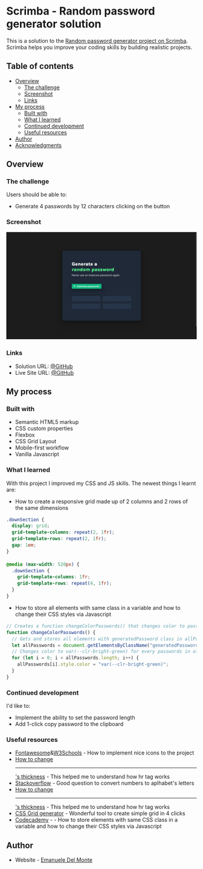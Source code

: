# Scrimba - Random password generator solution

This is a solution to the [Random password generator project on Scrimba](https://scrimba.com/learn/learnjavascript/). Scrimba helps you improve your coding skills by building realistic projects.

## Table of contents

- [Overview](#overview)
  - [The challenge](#the-challenge)
  - [Screenshot](#screenshot)
  - [Links](#links)
- [My process](#my-process)
  - [Built with](#built-with)
  - [What I learned](#what-i-learned)
  - [Continued development](#continued-development)
  - [Useful resources](#useful-resources)
- [Author](#author)
- [Acknowledgments](#acknowledgments)

## Overview

### The challenge

Users should be able to:

- Generate 4 passwords by 12 characters clicking on the button

### Screenshot

![screenshot](./screenshots/screenshot.png)

### Links

- Solution URL: [@GitHub](https://github.com/xdelmo/random-password-generator)
- Live Site URL: [@GitHub](https://htmlpreview.github.io/?https://github.com/xdelmo/random-password-generator/blob/master/index.html)

## My process

### Built with

- Semantic HTML5 markup
- CSS custom properties
- Flexbox
- CSS Grid Layout
- Mobile-first workflow
- Vanilla Javascript

### What I learned

With this project I improved my CSS and JS skills. The newest things I learnt are:

- How to create a responsive grid made up of 2 columns and 2 rows of the same dimensions

```css
.downSection {
  display: grid;
  grid-template-columns: repeat(2, 1fr);
  grid-template-rows: repeat(2, 1fr);
  gap: 1em;
}

@media (max-width: 520px) {
  .downSection {
    grid-template-columns: 1fr;
    grid-template-rows: repeat(4, 1fr);
  }
}
```

- How to store all elements with same class in a variable and how to change their CSS styles via Javascript

```js
// Creates a function changeColorPasswords() that changes color to passwords
function changeColorPasswords() {
  // Gets and stores all elements with generatedPassword class in allPassword variable
  let allPasswords = document.getElementsByClassName("generatedPassword");
  // Changes color to var(--clr-bright-green) for every passwords in allPasswords
  for (let i = 0; i < allPasswords.length; i++) {
    allPasswords[i].style.color = "var(--clr-bright-green)";
  }
}
```

### Continued development

I'd like to:

- Implement the ability to set the password length
- Add 1-click copy password to the clipboard

### Useful resources

- [Fontawesome](https://fontawesome.com/v4/)&[W3Schools](https://www.w3schools.com/icons/tryit.asp?filename=tryicons_fa-flash) - How to implement nice icons to the project
- [How to change <hr>'s thickness](https://stackoverflow.com/questions/4151743/how-can-i-change-the-thickness-of-my-hr-tag) - This helped me to understand how hr tag works
- [Stackoverflow](https://stackoverflow.com/questions/44573859/a-loop-to-create-the-alphabet-using-javascrip) - Good question to convert numbers to aplhabet's letters
- [How to change <hr>'s thickness](https://stackoverflow.com/questions/4151743/how-can-i-change-the-thickness-of-my-hr-tag) - This helped me to understand how hr tag works
- [CSS Grid generator](https://cssgrid-generator.netlify.app/) - Wonderful tool to create simple grid in 4 clicks
- [Codecademy](https://discuss.codecademy.com/t/changing-background-color-with-class/385183) - - How to store elements with same CSS class in a variable and how to change their CSS styles via Javascript

## Author

- Website - [Emanuele Del Monte](https://www.emanueledelmonte.it)
